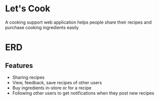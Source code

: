 
# Let's Cook 

A cooking support web application helps people share their recipes and purchase cooking ingredients easily

# ERD


## Features

- Sharing recipes
- View, feedback, save recipes of other users
- Buy ingredients in-store or for a recipe
- Following other users to get notifications when they post new recipes


